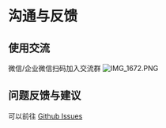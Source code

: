 # 沟通与反馈
## 使用交流
微信/企业微信扫码加入交流群
![IMG_1672.PNG](https://blogimagesrep-1257180516.cos.ap-guangzhou.myqcloud.com/elog-docs-images/0bb7e42956ffaa6fcc2772490443eedf.png)
## 问题反馈与建议
可以前往 [Github Issues](https://github.com/LetTTGACO/elog/issues)

